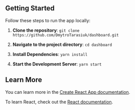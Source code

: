 ## Getting Started

Follow these steps to run the app locally:

1. **Clone the repository**:
`git clone https://github.com/DmytroTarasiuk/dashboard.git`

2. **Navigate to the project directory**:
`cd dashboard`

3. **Install Dependencies**:
`yarn install`

5. **Start the Development Server**:
`yarn start`

## Learn More

You can learn more in the [Create React App documentation](https://facebook.github.io/create-react-app/docs/getting-started).

To learn React, check out the [React documentation](https://reactjs.org/).
